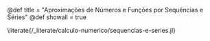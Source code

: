 @def title = "Aproximações de Números e Funções por Sequências e Séries"
@def showall = true

\literate{/_literate/calculo-numerico/sequencias-e-series.jl}